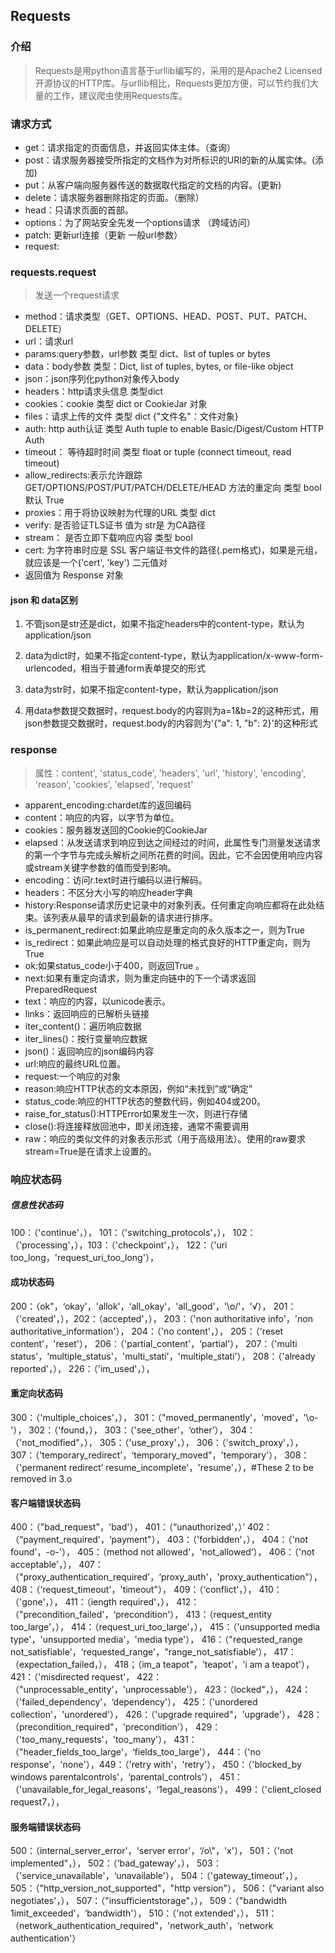 ## Requests
### 介绍
> Requests是用python语言基于urllib编写的，采用的是Apache2 Licensed开源协议的HTTP库。与urllib相比，Requests更加方便，可以节约我们大量的工作，建议爬虫使用Requests库。

### 请求方式
- get：请求指定的页面信息，并返回实体主体。（查询）
- post：请求服务器接受所指定的文档作为对所标识的URI的新的从属实体。(添加)
- put：从客户端向服务器传送的数据取代指定的文档的内容。(更新)
- delete：请求服务器删除指定的页面。（删除）
- head：只请求页面的首部。
- options：为了网站安全先发一个options请求 （跨域访问）
- patch: 更新url连接（更新 一般url参数）
- request:

### requests.request
> 发送一个request请求

- method：请求类型（GET、OPTIONS、HEAD、POST、PUT、PATCH、DELETE）
- url：请求url
- params:query参数，url参数 类型 dict、list of tuples or bytes 
- data：body参数  类型：Dict, list of tuples, bytes, or file-like object
- json：json序列化python对象传入body
- headers：http请求头信息 类型dict
- cookies：cookie  类型 dict or CookieJar 对象
- files：请求上传的文件 类型 dict {"文件名"：文件对象}
- auth: http auth认证 类型 Auth tuple to enable Basic/Digest/Custom HTTP Auth
- timeout： 等待超时时间  类型 float or tuple (connect timeout, read timeout) 
- allow_redirects:表示允许跟踪 GET/OPTIONS/POST/PUT/PATCH/DELETE/HEAD 方法的重定向 类型 bool  默认 True
- proxies：用于将协议映射为代理的URL 类型 dict
- verify: 是否验证TLS证书  值为 str是 为CA路径
- stream： 是否立即下载响应内容  类型 bool
- cert: 为字符串时应是 SSL 客户端证书文件的路径(.pem格式)，如果是元组，就应该是一个('cert', 'key') 二元值对
- 返回值为 Response 对象




#### json 和 data区别
1. 不管json是str还是dict，如果不指定headers中的content-type，默认为application/json

2. data为dict时，如果不指定content-type，默认为application/x-www-form-urlencoded，相当于普通form表单提交的形式

3. data为str时，如果不指定content-type，默认为application/json

4. 用data参数提交数据时，request.body的内容则为a=1&b=2的这种形式，用json参数提交数据时，request.body的内容则为'{"a": 1, "b": 2}'的这种形式

### response
> 属性：content', 'status_code', 'headers', 'url', 'history', 'encoding', 'reason', 'cookies', 'elapsed', 'request'
- apparent_encoding:chardet库的返回编码
- content：响应的内容，以字节为单位。
- cookies：服务器发送回的Cookie的CookieJar
- elapsed：从发送请求到响应到达之间经过的时间，此属性专门测量发送请求的第一个字节与完成头解析之间所花费的时间。因此，它不会因使用响应内容或stream关键字参数的值而受到影响。
- encoding：访问r.text时进行编码以进行解码。
- headers：不区分大小写的响应header字典
- history:Response请求历史记录中的对象列表。任何重定向响应都将在此处结束。该列表从最早的请求到最新的请求进行排序。
- is_permanent_redirect:如果此响应是重定向的永久版本之一，则为True
- is_redirect：如果此响应是可以自动处理的格式良好的HTTP重定向，则为True
- ok:如果status_code小于400，则返回True 。
- next:如果有重定向请求，则为重定向链中的下一个请求返回PreparedRequest
- text：响应的内容，以unicode表示。
- links：返回响应的已解析头链接
- iter_content()：遍历响应数据
- iter_lines()：按行变量响应数据
- json()：返回响应的json编码内容
- url:响应的最终URL位置。
- request:一个响应的对象
- reason:响应HTTP状态的文本原因，例如“未找到”或“确定”
- status_code:响应的HTTP状态的整数代码，例如404或200。
- raise_for_status():HTTPError如果发生一次，则进行存储
- close():将连接释放回池中，即关闭连接，通常不需要调用
- raw：响应的类似文件的对象表示形式（用于高级用法）。使用的raw要求stream=True是在请求上设置的。

### 响应状态码
##### 信息性状态码
100：（'continue'，），
101：（'switching_protocols'，），
102：（'processing'，），103：（'checkpoint'，），
122：（'uri too_long，'request_uri_too_long'），

#### 成功状态码
200：（ok"，‘okay'，'allok'，‘all_okay'，'all_good'，'\\o/'，'√），
201：（'created'，），202：（accepted'，），
203：（'non authoritative info'，'non authoritative_information'），
204：（'no content'，），
205：（'reset content'，'reset'），
206：（'partial_content'，‘partial'），
207：（'multi status'，‘multiple_status'，'multi_stati'，'multiple_stati'），
208：（'already reported'，），
226：（'im_used'，），

#### 重定向状态码
300：（'multiple_choices'，），
301：（"moved_permanently'，'moved'，'\\o-'），
302：（'found，），
303：（'see_other'，‘other’），
304：（'not_modified"，），
305：（'use_proxy'，），
306：（'switch_proxy'，），
307：（'temporary_redirect'，‘temporary_moved"，'temporary'），
308：（'permanent redirect’
resume_incomplete'，'resume'，），#These 2 to be removed in 3.o

#### 客户端错误状态码
400：（"bad_request"，'bad'），
401：（“unauthorized'，）’
402：（“payment_required'，‘payment"），
403：（'forbidden'，），
404：（'not found'，-o-'），
405：（method not allowed'，'not_allowed’），
406：（'not acceptable'，），
407：（"proxy_authentication_required'，‘proxy_auth'，'proxy_authentication"），
408：（‘request_timeout'，'timeout"），
409：（‘conflict'，），
410：（'gone'，），
411：（iength required'，），
412：（"precondition_failed'，‘precondition'），
413：（request_entity too_large'，），
414：（request_uri_too_large'，），
415：（'unsupported media type'，'unsupported media'，'media type'），
416：（"requested_range not_satisfiable'，‘requested_range'，"range_not_satisfiable'），
417：（expectation_failed，），
418；（im_a teapot"，'teapot'，'i am a teapot'），
421：（'misdirected request'，
422：（"unprocessable_entity'，'unprocessable'），
423：（locked"，），
424：（'failed_dependency'，‘dependency'），
425：（'unordered collection'，'unordered'），
426：（'upgrade required"，'upgrade'），
428：（precondition_required"，'precondition'），
429：（'too_many_requests'，'too_many'），
431：（"header_fields_too_large'，‘fields_too_large'），
444：（'no response'，'none'），449：（'retry with'，'retry'），
450：（'blocked_by windows parentalcontrols'，‘parental_controls'），
451：（'unavailable_for_legal_reasons'，‘1egal_reasons'），
499：（'client_closed request7，），

#### 服务端错误状态码
500：（internal_server_error'，'server error'，‘/o\\"，'x'），
501：（'not implemented"，），
502：（‘bad_gateway'，），
503：（'service_unavailable'，‘unavailable'），
504：（'gateway_timeout'，），
505：（"http_version_not_supported"，"http version"），
506：（"variant also negotiates'，），
507：（"insufficientstorage"，），
509：（"bandwidth 1imit_exceeded'，‘bandwidth'），
510：（'not extended'，），
511：（network_authentication_required"，'network_auth'，‘network authentication'）